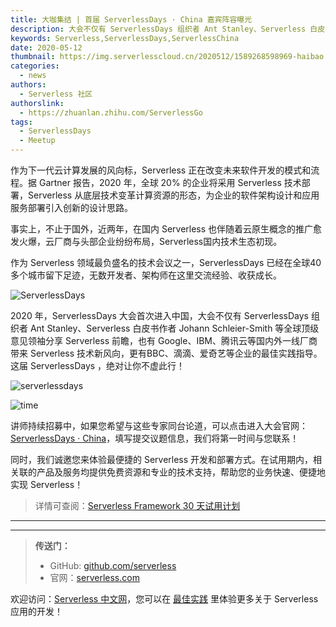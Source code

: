 ```yaml
---
title: 大咖集结 | 首届 ServerlessDays · China 嘉宾阵容曝光
description: 大会不仅有 ServerlessDays 组织者 Ant Stanley、Serverless 白皮书作者 Johann Schleier-Smith 等全球顶级意见领袖分享 Serverless 前瞻，也有 Google、IBM、腾讯云等国内外一线厂商带来 Serverless 技术新风向，更有 BBC、滴滴、爱奇艺等企业的最佳实践指导！
keywords: Serverless,ServerlessDays,ServerlessChina
date: 2020-05-12
thumbnail: https://img.serverlesscloud.cn/2020512/1589268598969-haibao.jpg
categories:
  - news
authors:
  - Serverless 社区
authorslink:
  - https://zhuanlan.zhihu.com/ServerlessGo
tags:
  - ServerlessDays
  - Meetup
---
```


作为下一代云计算发展的风向标，Serverless 正在改变未来软件开发的模式和流程。据 Gartner 报告，2020 年，全球 20% 的企业将采用 Serverless 技术部署，Serverless 从底层技术变革计算资源的形态，为企业的软件架构设计和应用服务部署引入创新的设计思路。

事实上，不止于国外，近两年，在国内 Serverless 也伴随着云原生概念的推广愈发火爆，云厂商与头部企业纷纷布局，Serverless国内技术生态初现。

作为 Serverless 领域最负盛名的技术会议之一，ServerlessDays 已经在全球40多个城市留下足迹，无数开发者、架构师在这里交流经验、收获成长。

![ServerlessDays](https://serverlessimg-1253970226.cos.ap-chengdu.myqcloud.com/qianyi/images/YHl6UWa9s60X3Z2d0JjN2z17VQZBm39ibskGHPEY7CcyInkmhqUDM8CWVwQvYEoZkzn9a1x39HXkypkplseic3Ig.jpg)

2020 年，ServerlessDays 大会首次进入中国，大会不仅有 ServerlessDays 组织者 Ant Stanley、Serverless 白皮书作者 Johann Schleier-Smith 等全球顶级意见领袖分享 Serverless 前瞻，也有 Google、IBM、腾讯云等国内外一线厂商带来 Serverless 技术新风向，更有BBC、滴滴、爱奇艺等企业的最佳实践指导。这届 ServerlessDays ，绝对让你不虚此行！

![serverlessdays](https://img.serverlesscloud.cn/2020512/1589268132804-%E5%98%89%E5%AE%BE.jpg)

![time](https://img.serverlesscloud.cn/2020512/1589268220031-Time.jpg)

讲师持续招募中，如果您希望与这些专家同台论道，可以点击进入大会官网：[ServerlessDays · China](https://china.serverlessdays.io/)，填写提交议题信息，我们将第一时间与您联系！

同时，我们诚邀您来体验最便捷的 Serverless 开发和部署方式。在试用期内，相关联的产品及服务均提供免费资源和专业的技术支持，帮助您的业务快速、便捷地实现 Serverless！

> 详情可查阅：[Serverless Framework 30 天试用计划](https://cloud.tencent.com/document/product/1154/38792)

---

<div id='scf-deploy-iframe-or-md'></div>

---

> **传送门：**
> - GitHub: [github.com/serverless](https://github.com/serverless/serverless/blob/master/README_CN.md)
> - 官网：[serverless.com](https://serverless.com/)

欢迎访问：[Serverless 中文网](https://serverlesscloud.cn/)，您可以在 [最佳实践](https://serverlesscloud.cn/best-practice) 里体验更多关于 Serverless 应用的开发！
